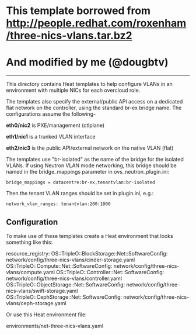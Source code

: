 # This template borrowed from http://people.redhat.com/roxenham/three-nics-vlans.tar.bz2
# And modified by me (@dougbtv)

---
This directory contains Heat templates to help configure
VLANs in an environment with multiple NICs for each overcloud role.

The templates also specify the external/public API access on a
dedicated flat network on the controller, using the standard br-ex
bridge name. The configurations assume the following-

**eth0/nic2** is PXE/management (ctlplane)

**eth1/nic1** is a trunked VLAN interface

**eth2/nic3** is the public API/external network on the native VLAN (flat)

The templates use "br-isolated" as the name of the bridge for the isolated
VLANs. If using Neutron VLAN mode networking, this bridge should be named
in the bridge_mappings parameter in ovs_neutron_plugin.ini:

    bridge_mappings = datacentre:br-ex,tenantvlan:br-isolated

Then the tenant VLAN ranges should be set in plugin.ini, e.g.:

    network_vlan_ranges: tenantvlan:200:1000


Configuration
-------------

To make use of these templates create a Heat environment that looks
something like this:

resource\_registry:
OS::TripleO::BlockStorage::Net::SoftwareConfig: network/config/three-nics-vlans/cinder-storage.yaml
OS::TripleO::Compute::Net::SoftwareConfig: network/config/three-nics-vlans/compute.yaml
OS::TripleO::Controller::Net::SoftwareConfig: network/config/three-nics-vlans/controller.yaml
OS::TripleO::ObjectStorage::Net::SoftwareConfig: network/config/three-nics-vlans/swift-storage.yaml
OS::TripleO::CephStorage::Net::SoftwareConfig: network/config/three-nics-vlans/ceph-storage.yaml

Or use this Heat environment file:

environments/net-three-nics-vlans.yaml
